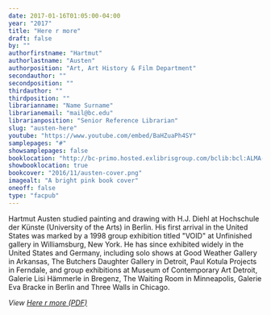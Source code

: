 ```yaml
---
date: 2017-01-16T01:05:00-04:00
year: "2017"
title: "Here r more"
draft: false
by: ""
authorfirstname: "Hartmut"
authorlastname: "Austen"
authorposition: "Art, Art History & Film Department"
secondauthor: ""
secondposition: ""
thirdauthor: ""
thirdposition: ""
librarianname: "Name Surname"
librarianemail: "mail@bc.edu"
librarianposition: "Senior Reference Librarian"
slug: "austen-here"
youtube: "https://www.youtube.com/embed/BaHZuaPh4SY"
samplepages: "#"
showsamplepages: false
booklocation: "http://bc-primo.hosted.exlibrisgroup.com/bclib:bcl:ALMA-BC21463147960001021"
showbooklocation: true
bookcover: "2016/11/austen-cover.png"
imagealt: "A bright pink book cover"
oneoff: false
type: "facpub"
---
```


Hartmut Austen studied painting and drawing with H.J. Diehl at Hochschule der K&uuml;nste (University of the Arts) in Berlin. His first arrival in the United States was marked by a 1998 group exhibition titled "VOID" at Unfinished gallery in Williamsburg, New York. He has since exhibited widely in the United States and Germany, including solo shows at Good Weather Gallery in Arkansas, The Butchers Daughter Gallery in Detroit, Paul Kotula Projects in Ferndale, and group exhibitions at Museum of Contemporary Art Detroit, Galerie Lisi H&auml;mmerle in Bregenz, The Waiting Room in Minneapolis, Galerie Eva Bracke in Berlin and Three Walls in Chicago.

<em>View <a href="http://library.bc.edu/theme/img/facpub/2016/11/austen-here-r-more.pdf">Here r more (PDF)</a> </em>
